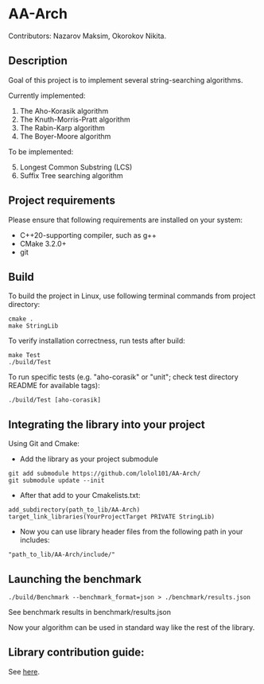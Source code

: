 # AA-Arch

Contributors: Nazarov Maksim, Okorokov Nikita.

## Description

Goal of this project is to implement several string-searching algorithms.

Currently implemented:
1. The Aho-Korasik algorithm
2. The Knuth-Morris-Pratt algorithm
3. The Rabin-Karp algorithm
4. The Boyer-Moore algorithm

To be implemented:

5. Longest Common Substring (LCS)
6. Suffix Tree searching algorithm

## Project requirements
Please ensure that following requirements are installed on your system:

- C++20-supporting compiler, such as g++
- CMake 3.2.0+
- git 

## Build

To build the project in Linux, use following terminal commands from project directory:
```
cmake .
make StringLib
```
To verify installation correctness, run tests after build:
```
make Test
./build/Test
```

To run specific tests (e.g. "aho-corasik" or "unit"; check test directory README for available tags):
```
./build/Test [aho-corasik]
```

## Integrating the library into your project
Using Git and Cmake:
* Add the library as your project submodule

```
git add submodule https://github.com/lolol101/AA-Arch/
git submodule update --init
```

* After that add to your Cmakelists.txt:
```
add_subdirectory(path_to_lib/AA-Arch)
target_link_libraries(YourProjectTarget PRIVATE StringLib)
```

* Now you can use library header files from the following path in your includes:
```
"path_to_lib/AA-Arch/include/"
```

## Launching the benchmark

```
./build/Benchmark --benchmark_format=json > ./benchmark/results.json
```

See benchmark results in benchmark/results.json

<!-- ## Library contribution guide

Starting point: you have your implementation of the algorithm in source/header files, e.g. "MyAlgo.hpp" and "MyAlgo.cpp".

1. Put your header "MyAlgo.hpp" in "include" folder at the project root.
2. Add following directive to 'algorithm.hpp'
```
#include "MyAlgo.hpp"
```
3. Add your source files to CMakeLists.txt to StringLib target library:
```
add_library(StringLib STATIC 
    ...
    src/MyAlgo.cpp
    ...
)
``` -->

Now your algorithm can be used in standard way like the rest of the library.

## Library contribution guide:
See [here](docs/ContributionGuide.md).